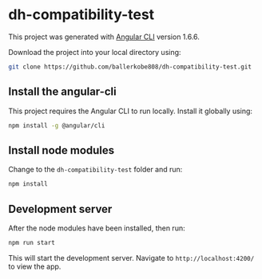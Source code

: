 # dh-compatibility-test

This project was generated with [Angular CLI](https://github.com/angular/angular-cli) version 1.6.6.

Download the project into your local directory using:


```bash
git clone https://github.com/ballerkobe808/dh-compatibility-test.git
```


## Install the angular-cli

This project requires the Angular CLI to run locally. Install it globally using:

```bash
npm install -g @angular/cli
```


## Install node modules

Change to the `dh-compatibility-test` folder and run:

```bash
npm install 
```


## Development server

After the node modules have been installed, then run:

```bash
npm run start
```

This will start the development server. Navigate to `http://localhost:4200/` to view the app.




